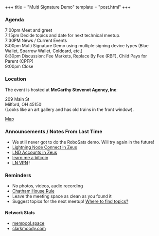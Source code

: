 +++
title = "Multi Signature Demo"
template = "post.html"
+++

### Agenda

7:00pm Meet and greet  
7:15pm Decide topics and date for next technical meetup.  
7:30PM News / Current Events  
8:00pm Multi Signature Demo using multiple signing device types (Blue Wallet, Sparrow Wallet, Coldcard, etc.)  
8:30pm Discussion: Fee Markets, Replace By Fee (RBF), Child Pays for Parent (CPFP)  
9:00pm Close  

### Location

The event is hosted at **McCarthy Stevenot Agency, Inc**:

209 Main St  
Milford, OH 45150  
(Looks like an art gallery and has old trains in the front window).  

[Map](https://www.google.com/maps/place/McCarthy+Stevenot+Agency,+Inc./@39.1741388,-84.2966441,17z/data=!4m12!1m6!3m5!1s0x884053ded069cfdf:0xa6db0edc78b578da!2sMcCarthy+Stevenot+Agency,+Inc.!8m2!3d39.1741282!4d-84.295781!3m4!1s0x884053ded069cfdf:0xa6db0edc78b578da!8m2!3d39.1741282!4d-84.295781)

### Announcements / Notes From Last Time

- We still never got to do the RoboSats demo. Will try again in the future!  
- [Lightning Node Connect in Zeus](https://twitter.com/ZeusLN/status/1605566054130147328)  
- [LND Accounts in Zeus](https://twitter.com/roasbeef/status/1626720335302377472)  
- [learn me a bitcoin](https://learnmeabitcoin.com/)  
- [LN VPN](https://lnvpn.net/) !  


### Reminders

- No photos, videos, audio recording
- [Chatham House Rule](https://www.chathamhouse.org/about-us/chatham-house-rule)
- Leave the meeting space as clean as you found it
- Suggest topics for the next meetup! [Where to find topics?](/about/find-topics)

#### Network Stats

- [mempool.space](https://mempool.space/)
- [clarkmoody.com](https://bitcoin.clarkmoody.com/dashboard/)

